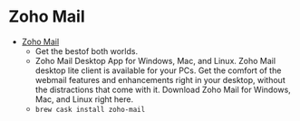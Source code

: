 # Zoho Mail
- [Zoho Mail](https://www.zoho.com/mail/desktop/)
  -  Get the bestof both worlds.
  - Zoho Mail Desktop App for Windows, Mac, and Linux. Zoho Mail desktop lite client is available for your PCs. Get the comfort of the webmail features and enhancements right in your desktop, without the distractions that come with it. Download Zoho Mail for Windows, Mac, and Linux right here.
  - `brew cask install zoho-mail`
